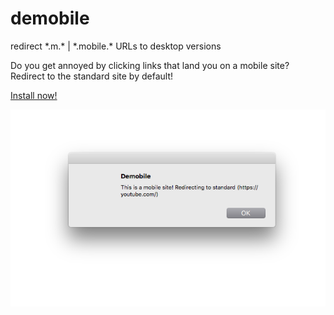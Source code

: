 # demobile
redirect \*.m.\* | \*.mobile.\* URLs to desktop versions

Do you get annoyed by clicking links that land you on a mobile site? Redirect to the standard site by default!

[Install now!](https://chrome.google.com/webstore/detail/poikbhnlblolailelfnhbdifkdhhmikm)

![Demobile screenshot](./demobile-yt-screenshot.png)